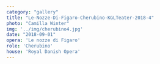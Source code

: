 ```yaml
---
category: "gallery"
title: "Le-Nozze-Di-Figaro-Cherubino-KGLTeater-2018-4"
photo: "Camilla Winter"
img: '../img/cherubino4.jpg'
date: "2018-09-01"
opera: 'Le nozze di Figaro'
role: 'Cherubino'
house: 'Royal Danish Opera'
---
```


